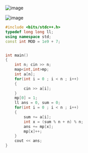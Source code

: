 ![image](https://github.com/Llam-a/Practice_Cpp/assets/115911041/209c6d59-cf82-4a97-ad48-b750a676b5ac)

![image](https://github.com/Llam-a/Practice_Cpp/assets/115911041/3641c785-a5d0-46a4-8b2c-390cc2d4d6ed)

```cpp
#include <bits/stdc++.h>
typedef long long ll;
using namespace std;
const int MOD = 1e9 + 7;


int main()
{
    int n; cin >> n;
    map<int,int>mp;
    int a[n];
    for(int i = 0 ; i < n ; i++)
    {
        cin >> a[i];
    }
    mp[0] = 1;
    ll ans = 0, sum = 0;
    for(int i = 0 ; i < n ; i++)
    {
        sum += a[i];
        int x = (sum % n + n) % n;
        ans += mp[x];
        mp[x]++;
    }
    cout << ans;
}
```
